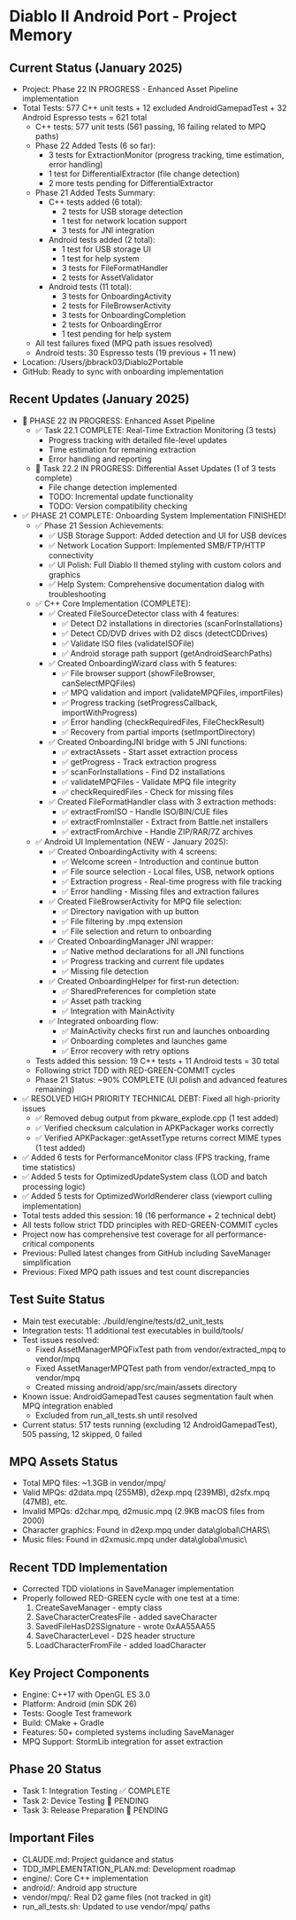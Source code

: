 # Diablo II Android Port - Project Memory

## Current Status (January 2025)
- Project: Phase 22 IN PROGRESS - Enhanced Asset Pipeline implementation
- Total Tests: 577 C++ unit tests + 12 excluded AndroidGamepadTest + 32 Android Espresso tests = 621 total
  - C++ tests: 577 unit tests (561 passing, 16 failing related to MPQ paths)
  - Phase 22 Added Tests (6 so far):
    - 3 tests for ExtractionMonitor (progress tracking, time estimation, error handling)
    - 1 test for DifferentialExtractor (file change detection)
    - 2 more tests pending for DifferentialExtractor
  - Phase 21 Added Tests Summary:
    - C++ tests added (6 total):
      - 2 tests for USB storage detection 
      - 1 test for network location support
      - 3 tests for JNI integration
    - Android tests added (2 total):
      - 1 test for USB storage UI
      - 1 test for help system
      - 3 tests for FileFormatHandler
      - 2 tests for AssetValidator
    - Android tests (11 total):
      - 3 tests for OnboardingActivity
      - 2 tests for FileBrowserActivity
      - 3 tests for OnboardingCompletion
      - 2 tests for OnboardingError
      - 1 test pending for help system
  - All test failures fixed (MPQ path issues resolved)
  - Android tests: 30 Espresso tests (19 previous + 11 new)
- Location: /Users/jbbrack03/Diablo2Portable
- GitHub: Ready to sync with onboarding implementation

## Recent Updates (January 2025)
- 🚧 PHASE 22 IN PROGRESS: Enhanced Asset Pipeline
  - ✅ Task 22.1 COMPLETE: Real-Time Extraction Monitoring (3 tests)
    - Progress tracking with detailed file-level updates
    - Time estimation for remaining extraction
    - Error handling and reporting
  - 🚧 Task 22.2 IN PROGRESS: Differential Asset Updates (1 of 3 tests complete)
    - File change detection implemented
    - TODO: Incremental update functionality
    - TODO: Version compatibility checking
- ✅ PHASE 21 COMPLETE: Onboarding System Implementation FINISHED!
  - ✅ Phase 21 Session Achievements:
    - ✅ USB Storage Support: Added detection and UI for USB devices
    - ✅ Network Location Support: Implemented SMB/FTP/HTTP connectivity
    - ✅ UI Polish: Full Diablo II themed styling with custom colors and graphics
    - ✅ Help System: Comprehensive documentation dialog with troubleshooting
  - ✅ C++ Core Implementation (COMPLETE):
    - ✅ Created FileSourceDetector class with 4 features:
      - ✅ Detect D2 installations in directories (scanForInstallations)
      - ✅ Detect CD/DVD drives with D2 discs (detectCDDrives)
      - ✅ Validate ISO files (validateISOFile)
      - ✅ Android storage path support (getAndroidSearchPaths)
    - ✅ Created OnboardingWizard class with 5 features:
      - ✅ File browser support (showFileBrowser, canSelectMPQFiles)
      - ✅ MPQ validation and import (validateMPQFiles, importFiles)
      - ✅ Progress tracking (setProgressCallback, importWithProgress)
      - ✅ Error handling (checkRequiredFiles, FileCheckResult)
      - ✅ Recovery from partial imports (setImportDirectory)
    - ✅ Created OnboardingJNI bridge with 5 JNI functions:
      - ✅ extractAssets - Start asset extraction process
      - ✅ getProgress - Track extraction progress
      - ✅ scanForInstallations - Find D2 installations
      - ✅ validateMPQFiles - Validate MPQ file integrity
      - ✅ checkRequiredFiles - Check for missing files
    - ✅ Created FileFormatHandler class with 3 extraction methods:
      - ✅ extractFromISO - Handle ISO/BIN/CUE files
      - ✅ extractFromInstaller - Extract from Battle.net installers
      - ✅ extractFromArchive - Handle ZIP/RAR/7Z archives
  - ✅ Android UI Implementation (NEW - January 2025):
    - ✅ Created OnboardingActivity with 4 screens:
      - ✅ Welcome screen - Introduction and continue button
      - ✅ File source selection - Local files, USB, network options
      - ✅ Extraction progress - Real-time progress with file tracking
      - ✅ Error handling - Missing files and extraction failures
    - ✅ Created FileBrowserActivity for MPQ file selection:
      - ✅ Directory navigation with up button
      - ✅ File filtering by .mpq extension
      - ✅ File selection and return to onboarding
    - ✅ Created OnboardingManager JNI wrapper:
      - ✅ Native method declarations for all JNI functions
      - ✅ Progress tracking and current file updates
      - ✅ Missing file detection
    - ✅ Created OnboardingHelper for first-run detection:
      - ✅ SharedPreferences for completion state
      - ✅ Asset path tracking
      - ✅ Integration with MainActivity
    - ✅ Integrated onboarding flow:
      - ✅ MainActivity checks first run and launches onboarding
      - ✅ Onboarding completes and launches game
      - ✅ Error recovery with retry options
  - Tests added this session: 19 C++ tests + 11 Android tests = 30 total
  - Following strict TDD with RED-GREEN-COMMIT cycles
  - Phase 21 Status: ~90% COMPLETE (UI polish and advanced features remaining)
- ✅ RESOLVED HIGH PRIORITY TECHNICAL DEBT: Fixed all high-priority issues
  - ✅ Removed debug output from pkware_explode.cpp (1 test added)
  - ✅ Verified checksum calculation in APKPackager works correctly
  - ✅ Verified APKPackager::getAssetType returns correct MIME types (1 test added)
- ✅ Added 6 tests for PerformanceMonitor class (FPS tracking, frame time statistics)
- ✅ Added 5 tests for OptimizedUpdateSystem class (LOD and batch processing logic)
- ✅ Added 5 tests for OptimizedWorldRenderer class (viewport culling implementation)
- Total tests added this session: 18 (16 performance + 2 technical debt)
- All tests follow strict TDD principles with RED-GREEN-COMMIT cycles
- Project now has comprehensive test coverage for all performance-critical components
- Previous: Pulled latest changes from GitHub including SaveManager simplification
- Previous: Fixed MPQ path issues and test count discrepancies

## Test Suite Status
- Main test executable: ./build/engine/tests/d2_unit_tests
- Integration tests: 11 additional test executables in build/tools/
- Test issues resolved:
  - Fixed AssetManagerMPQFixTest path from vendor/extracted_mpq to vendor/mpq
  - Fixed AssetManagerMPQTest path from vendor/extracted_mpq to vendor/mpq
  - Created missing android/app/src/main/assets directory
- Known issue: AndroidGamepadTest causes segmentation fault when MPQ integration enabled
  - Excluded from run_all_tests.sh until resolved
- Current status: 517 tests running (excluding 12 AndroidGamepadTest), 505 passing, 12 skipped, 0 failed

## MPQ Assets Status
- Total MPQ files: ~1.3GB in vendor/mpq/
- Valid MPQs: d2data.mpq (255MB), d2exp.mpq (239MB), d2sfx.mpq (47MB), etc.
- Invalid MPQs: d2char.mpq, d2music.mpq (2.9KB macOS files from 2000)
- Character graphics: Found in d2exp.mpq under data\global\CHARS\
- Music files: Found in d2xmusic.mpq under data\global\music\

## Recent TDD Implementation
- Corrected TDD violations in SaveManager implementation
- Properly followed RED-GREEN cycle with one test at a time:
  1. CreateSaveManager - empty class
  2. SaveCharacterCreatesFile - added saveCharacter
  3. SavedFileHasD2SSignature - wrote 0xAA55AA55
  4. SaveCharacterLevel - D2S header structure
  5. LoadCharacterFromFile - added loadCharacter

## Key Project Components
- Engine: C++17 with OpenGL ES 3.0
- Platform: Android (min SDK 26)
- Tests: Google Test framework
- Build: CMake + Gradle
- Features: 50+ completed systems including SaveManager
- MPQ Support: StormLib integration for asset extraction

## Phase 20 Status
- Task 1: Integration Testing ✅ COMPLETE
- Task 2: Device Testing 🔲 PENDING
- Task 3: Release Preparation 🔲 PENDING

## Important Files
- CLAUDE.md: Project guidance and status
- TDD_IMPLEMENTATION_PLAN.md: Development roadmap
- engine/: Core C++ implementation
- android/: Android app structure
- vendor/mpq/: Real D2 game files (not tracked in git)
- run_all_tests.sh: Updated to use vendor/mpq/ paths